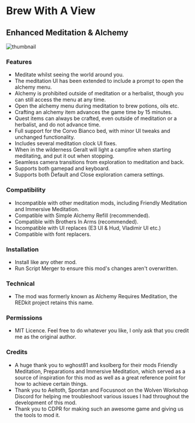 # Brew With A View
## Enhanced Meditation & Alchemy

![thumbnail](https://github.com/user-attachments/assets/1de3414e-160d-4e22-b70e-a69483d138d0)

### Features
- Meditate whilst seeing the world around you.
- The meditation UI has been extended to include a prompt to open the alchemy menu.
- Alchemy is prohibited outside of meditation or a herbalist, though you can still access the menu at any time.
- Open the alchemy menu during meditation to brew potions, oils etc.
- Crafting an alchemy item advances the game time by 15 minutes.
- Quest items can always be crafted, even outside of meditation or a herbalist, and do not advance time.
- Full support for the Corvo Bianco bed, with minor UI tweaks and unchanged functionality.
- Includes several meditation clock UI fixes.
- When in the wilderness Geralt will light a campfire when starting meditating, and put it out when stopping.
- Seamless camera transitions from exploration to meditation and back.
- Supports both gamepad and keyboard.
- Supports both Default and Close exploration camera settings.

### Compatibility
- Incompatible with other meditation mods, including Friendly Meditation and Immersive Meditation.
- Compatible with Simple Alchemy Refill (recommended).
- Compatible with Brothers In Arms (recommended).
- Incompatible with UI replaces (E3 UI & Hud, Vladimir UI etc.)
- Compatible with font replacers.

### Installation
- Install like any other mod.
- Run Script Merger to ensure this mod's changes aren't overwritten.

### Technical
- The mod was formerly known as Alchemy Requires Meditation, the REDkit project retains this name.

### Permissions
- MIT Licence. Feel free to do whatever you like, I only ask that you credit me as the original author.

### Credits
- A huge thank you to wghost81 and ksolberg for their mods Friendly Meditation, Preparations and Immersive Meditation, which served as a source of inspiration for this mod as well as a great reference point for how to achieve certain things.
- Thank you to Aeltoth, Spontan and Focusnoot on the Wolven Workshop Discord for helping me troubleshoot various issues I had throughout the development of this mod.
- Thank you to CDPR for making such an awesome game and giving us the tools to mod it.